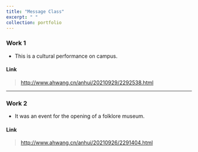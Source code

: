 ```yaml
---
title: "Message Class"
excerpt: " "
collection: portfolio
---
```


### Work 1
* This is a cultural performance on campus.

#### Link
> http://www.ahwang.cn/anhui/20210929/2292538.html

****

### Work 2
* It was an event for the opening of a folklore museum.

#### Link
> http://www.ahwang.cn/anhui/20210926/2291404.html
